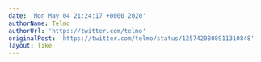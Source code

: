 ```yaml
---
date: 'Mon May 04 21:24:17 +0000 2020'
authorName: Telmo
authorUrl: 'https://twitter.com/telmo'
originalPost: 'https://twitter.com/telmo/status/1257420808911310848'
layout: like
---
```

